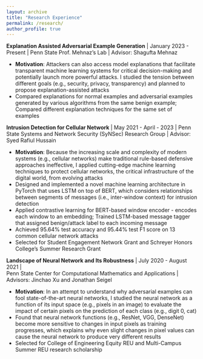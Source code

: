 ```yaml
---
layout: archive
title: "Research Experience"
permalink: /research/
author_profile: true
---
```


<!-- {% include base_path %}

{% for post in site.research reversed %}
  {% include archive-single.html %}
{% endfor %} -->



**Explanation Assisted Adversarial Example Generation** | January 2023 - Present |
Penn State Prof. Mehnaz’s Lab | Advisor: Shagufta Mehnaz	

- **Motivation**: Attackers can also access model explanations that facilitate transparent machine learning systems for critical decision-making and potentially launch more powerful attacks. I studied the tension between different goals (e.g., security, privacy, transparency) and planned to propose explanation-assisted attacks
- Compared explanations for normal examples and adversarial examples generated by various algorithms from the same benign example; Compared different explanation techniques for the same set of examples



**Intrusion Detection for Cellular Network** | May 2021 - April - 2023 |
Penn State Systems and Network Security (SyNSec) Research Group | Advisor: Syed Rafiul Hussain  

- **Motivation**: Because the increasing scale and complexity of modern systems (e.g., cellular networks) make traditional rule-based defensive approaches ineffective, I applied cutting-edge machine learning techniques to protect cellular networks, the critical infrastructure of the digital world, from evolving attacks
- Designed and implemented a novel machine learning architecture in PyTorch that uses LSTM on top of BERT, which considers relationships between segments of messages (i.e., inter-window context) for intrusion detection
- Applied contrastive learning for BERT-based window encoder - encodes each window to an embedding; Trained LSTM-based message tagger that assigned benign/attack label to each incoming message
- Achieved 95.64% test accuracy and 95.44% test F1 score on 13 common cellular network attacks
- Selected for Student Engagement Network Grant and Schreyer Honors College’s Summer Research Grant



**Landscape of Neural Network and Its Robustness** | July 2020 - August 2021       |    
Penn State Center for Computational Mathematics and Applications     |       Advisors: Jinchao Xu and Jonathan Seigel

- **Motivation**: In an attempt to understand why adversarial examples can fool state-of-the-art neural networks, I studied the neural network as a function of its input space (e.g., pixels in an image) to evaluate the impact of certain pixels on the prediction of each class (e.g., digit 0, cat)
- Found that neural network functions (e.g., ResNet, VGG, DenseNet) become more sensitive to changes in input pixels as training progresses, which explains why even slight changes in pixel values can cause the neural network to produce very different results
- Selected for College of Engineering Equity REU and Multi-Campus Summer REU research scholarship


